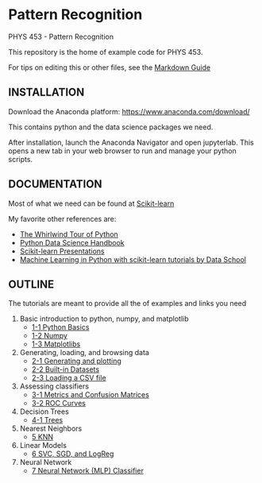 # Pattern Recognition
PHYS 453 - Pattern Recognition

This repository is the home of example code for PHYS 453.

For tips on editing this or other files, see the [Markdown Guide](https://guides.github.com/features/mastering-markdown/)

## INSTALLATION

Download the Anaconda platform:
https://www.anaconda.com/download/

This contains python and the data science packages we need. 

After installation, launch the Anaconda Navigator and open jupyterlab.  This opens a new tab in your web browser to run and manage your python scripts.

## DOCUMENTATION
Most of what we need can be found at [Scikit-learn](http://scikit-learn.org/stable/index.html)

My favorite other references are:
* [The Whirlwind Tour of Python](http://nbviewer.jupyter.org/github/jakevdp/WhirlwindTourOfPython/blob/master/Index.ipynb)
* [Python Data Science Handbook](http://nbviewer.jupyter.org/github/jakevdp/PythonDataScienceHandbook/blob/master/notebooks/Index.ipynb) 
* [Scikit-learn Presentations](http://scikit-learn.org/stable/presentations.html)
* [Machine Learning in Python with scikit-learn tutorials by Data School](https://www.youtube.com/playlist?list=PL5-da3qGB5ICeMbQuqbbCOQWcS6OYBr5A)

## OUTLINE
The tutorials are meant to provide all the of examples and links you need
1. Basic introduction to python, numpy, and matplotlib
   * [1-1 Python Basics](Tutorial%201-1.ipynb)
   * [1-2 Numpy](Tutorial%201-2.ipynb)
   * [1-3 Matplotlibs](Tutorial%201-3.ipynb)
2. Generating, loading, and browsing data
   * [2-1 Generating and plotting](Tutorial%202-1.ipynb)
   * [2-2 Built-in Datasets](Tutorial%202-2.ipynb)
   * [2-3 Loading a CSV file](Tutorial%202-3.ipynb)
3. Assessing classifiers
   * [3-1 Metrics and Confusion Matrices](Tutorial%203-1.ipynb)
   * [3-2 ROC Curves](Tutorial%203-2.ipynb)
4. Decision Trees
   * [4-1 Trees](Tutorial%204-1.ipynb)
5. Nearest Neighbors
   * [5 KNN](Tutorial%205.ipynb)
6. Linear Models
   * [6 SVC, SGD, and LogReg](Tutorial%206.ipynb)
7. Neural Network
   * [7 Neural Network (MLP) Classifier](Tutorial%207.ipynb)

